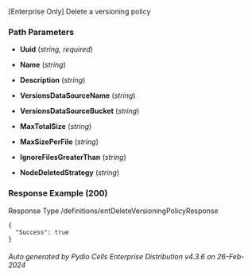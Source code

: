 






 
[Enterprise Only] Delete a versioning policy  


### Path Parameters

 - **Uuid** (_string, required_) 

 - **Name** (_string_) 

 - **Description** (_string_) 

 - **VersionsDataSourceName** (_string_) 

 - **VersionsDataSourceBucket** (_string_) 

 - **MaxTotalSize** (_string_) 

 - **MaxSizePerFile** (_string_) 

 - **IgnoreFilesGreaterThan** (_string_) 

 - **NodeDeletedStrategy** (_string_) 




### Response Example (200)
Response Type /definitions/entDeleteVersioningPolicyResponse

```
{
  "Success": true
}
```




###### Auto generated by Pydio Cells Enterprise Distribution v4.3.6 on 26-Feb-2024

